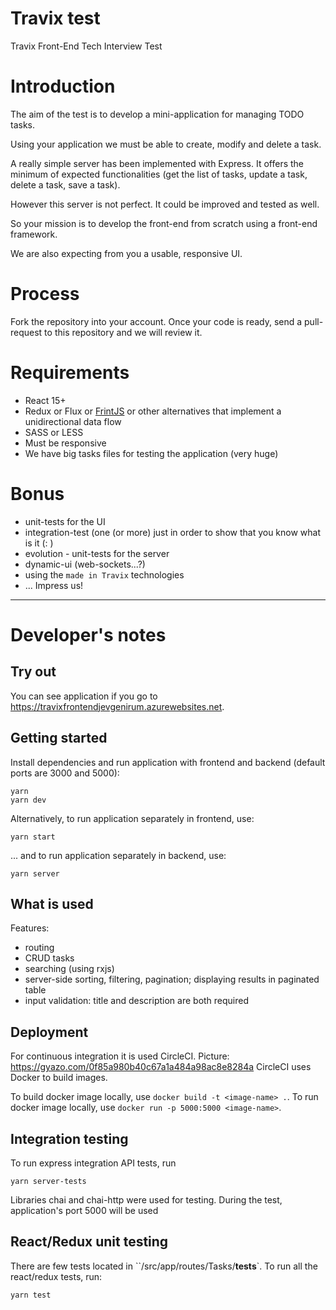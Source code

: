 # Travix test

Travix Front-End Tech Interview Test 

# Introduction

The aim of the test is to develop a mini-application for managing TODO tasks.

Using your application we must be able to create, modify and delete a task.

A really simple server has been implemented with Express. It offers the minimum of expected functionalities (get the list of tasks, update a task, delete a task, save a task).

However this server is not perfect. It could be improved and tested as well.

So your mission is to develop the front-end from scratch using a front-end framework.

We are also expecting from you a usable, responsive UI.

# Process

Fork the repository into your account. Once your code is ready, send a pull-request to this repository and we will review it.

# Requirements

* React 15+
* Redux or Flux or [FrintJS](https://frint.js.org) or other alternatives that implement a unidirectional data flow
* SASS or LESS
* Must be responsive
* We have big tasks files for testing the application (very huge)

# Bonus

* unit-tests for the UI 
* integration-test (one (or more) just in order to show that you know what is it (: )
* evolution - unit-tests for the server
* dynamic-ui (web-sockets...?)
* using the `made in Travix` technologies
* ... Impress us!

----

# Developer's notes

## Try out

You can see application if you go to https://travixfrontendjevgenirum.azurewebsites.net.

## Getting started

Install dependencies and run application with frontend and backend (default ports are 3000 and 5000):
```
yarn
yarn dev
```

Alternatively, to run application separately in frontend, use:
```
yarn start
```

... and to run application separately in backend, use:
```
yarn server
```

## What is used

Features:
- routing
- CRUD tasks
- searching (using rxjs)
- server-side sorting, filtering, pagination; displaying results in paginated table
- input validation: title and description are both required

## Deployment

For continuous integration it is used CircleCI. Picture: https://gyazo.com/0f85a980b40c67a1a484a98ac8e8284a
CircleCI uses Docker to build images.

To build docker image locally, use `docker build -t <image-name> .`.
To run docker image locally, use `docker run -p 5000:5000 <image-name>`.

## Integration testing

To run express integration API tests, run
```
yarn server-tests
```
Libraries chai and chai-http were used for testing. During the test, application's port 5000 will be used

## React/Redux unit testing

There are few tests located in ``/src/app/routes/Tasks/__tests__`.
To run all the react/redux tests, run:
```
yarn test
```